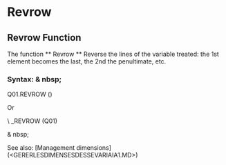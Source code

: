# Revrow

## Revrow Function

The function ** Revrow ** Reverse the lines of the variable treated: the 1st element becomes the last, the 2nd the penultimate, etc.

### Syntax: & nbsp;

Q01.REVROW ()

Or

\ _REVROW (Q01)

& nbsp;

See also: [Management dimensions] (<GERERLESDIMENSESDESSEVARIAIA1.MD>)